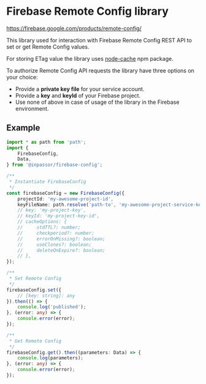 # Firebase Remote Config library

https://firebase.google.com/products/remote-config/

This library used for interaction with Firebase Remote Config REST API to set or get
Remote Config values.

For storing ETag value the library uses
[node-cache](https://www.npmjs.com/package/node-cache) npm package.

To authorize Remote Config API requests the library have three options on your choice:
- Provide a **private key file** for your service account.
- Provide a **key** and **keyId** of your Firebase project.
- Use none of above in case of usage of the library in the Firebase environment.

## Example

```typescript
import * as path from 'path';
import {
    FirebaseConfig,
    Data,
} from '@inpassor/firebase-config';

/**
 * Instantiate FirebaseConfig
 */
const firebaseConfig = new FirebaseConfig({
    projectId: 'my-awesome-project-id',
    keyFileName: path.resolve('path-to', 'my-awesome-project-service-key.json'),
    // key: 'my-project-key',
    // keyId: 'my-project-key-id',
    // cacheOptions: {
    //     stdTTL?: number;
    //     checkperiod?: number;
    //     errorOnMissing?: boolean;
    //     useClones?: boolean;
    //     deleteOnExpire?: boolean;
    // },
});

/**
 * Set Remote Config 
 */
firebaseConfig.set({
    // [key: string]: any
}).then(() => {
    console.log('published');
}, (error: any) => {
    console.error(error);
});

/**
 * Get Remote Config 
 */
firebaseConfig.get().then((parameters: Data) => {
    console.log(parameters);
}, (error: any) => {
    console.error(error);
});
```
